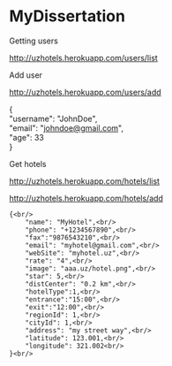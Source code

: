 # MyDissertation

Getting users

http://uzhotels.herokuapp.com/users/list

Add user

http://uzhotels.herokuapp.com/users/add

{<br/>
  "username": "JohnDoe",<br/>
  "email": "johndoe@gmail.com",<br/>
  "age": 33<br/>
}<br/>

Get hotels

http://uzhotels.herokuapp.com/hotels/list


http://uzhotels.herokuapp.com/hotels/add
```
{<br/>
	"name": "MyHotel",<br/>
	"phone": "+1234567890",<br/>
	"fax":"9876543210",<br/>
	"email": "myhotel@gmail.com",<br/>
	"webSite": "myhotel.uz",<br/>
	"rate": "4",<br/>
	"image": "aaa.uz/hotel.png",<br/>
	"star": 5,<br/>
	"distCenter": "0.2 km",<br/>
  	"hotelType":1,<br/>
  	"entrance":"15:00",<br/>
  	"exit":"12:00",<br/>
	"regionId": 1,<br/>
	"cityId": 1,<br/>
	"address": "my street way",<br/>
	"latitude": 123.001,<br/>
	"longitude": 321.002<br/>
}<br/>
```